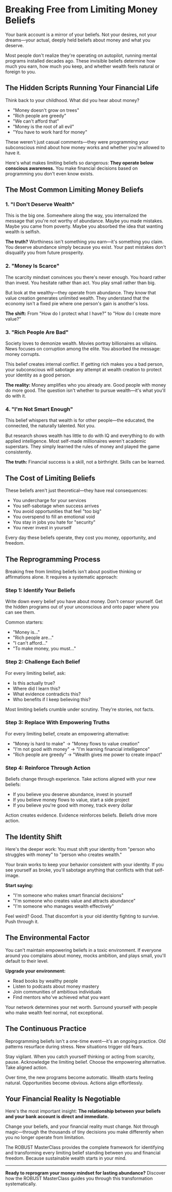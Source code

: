 # Breaking Free from Limiting Money Beliefs

Your bank account is a mirror of your beliefs. Not your desires, not your dreams—your actual, deeply held beliefs about money and what you deserve.

Most people don't realize they're operating on autopilot, running mental programs installed decades ago. These invisible beliefs determine how much you earn, how much you keep, and whether wealth feels natural or foreign to you.

## The Hidden Scripts Running Your Financial Life

Think back to your childhood. What did you hear about money?

- "Money doesn't grow on trees"
- "Rich people are greedy"
- "We can't afford that"
- "Money is the root of all evil"
- "You have to work hard for money"

These weren't just casual comments—they were programming your subconscious mind about how money works and whether you're allowed to have it.

Here's what makes limiting beliefs so dangerous: **They operate below conscious awareness.** You make financial decisions based on programming you don't even know exists.

## The Most Common Limiting Money Beliefs

### 1. "I Don't Deserve Wealth"

This is the big one. Somewhere along the way, you internalized the message that you're not worthy of abundance. Maybe you made mistakes. Maybe you came from poverty. Maybe you absorbed the idea that wanting wealth is selfish.

**The truth?** Worthiness isn't something you earn—it's something you claim. You deserve abundance simply because you exist. Your past mistakes don't disqualify you from future prosperity.

### 2. "Money Is Scarce"

The scarcity mindset convinces you there's never enough. You hoard rather than invest. You hesitate rather than act. You play small rather than big.

But look at the wealthy—they operate from abundance. They know that value creation generates unlimited wealth. They understand that the economy isn't a fixed pie where one person's gain is another's loss.

**The shift:** From "How do I protect what I have?" to "How do I create more value?"

### 3. "Rich People Are Bad"

Society loves to demonize wealth. Movies portray billionaires as villains. News focuses on corruption among the elite. You absorbed the message: money corrupts.

This belief creates internal conflict. If getting rich makes you a bad person, your subconscious will sabotage any attempt at wealth creation to protect your identity as a good person.

**The reality:** Money amplifies who you already are. Good people with money do more good. The question isn't whether to pursue wealth—it's what you'll do with it.

### 4. "I'm Not Smart Enough"

This belief whispers that wealth is for other people—the educated, the connected, the naturally talented. Not you.

But research shows wealth has little to do with IQ and everything to do with applied intelligence. Most self-made millionaires weren't academic superstars. They simply learned the rules of money and played the game consistently.

**The truth:** Financial success is a skill, not a birthright. Skills can be learned.

## The Cost of Limiting Beliefs

These beliefs aren't just theoretical—they have real consequences:

- You undercharge for your services
- You self-sabotage when success arrives
- You avoid opportunities that feel "too big"
- You overspend to fill an emotional void
- You stay in jobs you hate for "security"
- You never invest in yourself

Every day these beliefs operate, they cost you money, opportunity, and freedom.

## The Reprogramming Process

Breaking free from limiting beliefs isn't about positive thinking or affirmations alone. It requires a systematic approach:

### Step 1: Identify Your Beliefs

Write down every belief you have about money. Don't censor yourself. Get the hidden programs out of your unconscious and onto paper where you can see them.

Common starters:
- "Money is..."
- "Rich people are..."
- "I can't afford..."
- "To make money, you must..."

### Step 2: Challenge Each Belief

For every limiting belief, ask:
- Is this actually true?
- Where did I learn this?
- What evidence contradicts this?
- Who benefits if I keep believing this?

Most limiting beliefs crumble under scrutiny. They're stories, not facts.

### Step 3: Replace With Empowering Truths

For every limiting belief, create an empowering alternative:

- "Money is hard to make" → "Money flows to value creation"
- "I'm not good with money" → "I'm learning financial intelligence"
- "Rich people are greedy" → "Wealth gives me power to create impact"

### Step 4: Reinforce Through Action

Beliefs change through experience. Take actions aligned with your new beliefs:

- If you believe you deserve abundance, invest in yourself
- If you believe money flows to value, start a side project
- If you believe you're good with money, track every dollar

Action creates evidence. Evidence reinforces beliefs. Beliefs drive more action.

## The Identity Shift

Here's the deeper work: You must shift your identity from "person who struggles with money" to "person who creates wealth."

Your brain works to keep your behavior consistent with your identity. If you see yourself as broke, you'll sabotage anything that conflicts with that self-image.

**Start saying:**
- "I'm someone who makes smart financial decisions"
- "I'm someone who creates value and attracts abundance"
- "I'm someone who manages wealth effectively"

Feel weird? Good. That discomfort is your old identity fighting to survive. Push through it.

## The Environmental Factor

You can't maintain empowering beliefs in a toxic environment. If everyone around you complains about money, mocks ambition, and plays small, you'll default to their level.

**Upgrade your environment:**
- Read books by wealthy people
- Listen to podcasts about money mastery
- Join communities of ambitious individuals
- Find mentors who've achieved what you want

Your network determines your net worth. Surround yourself with people who make wealth feel normal, not exceptional.

## The Continuous Practice

Reprogramming beliefs isn't a one-time event—it's an ongoing practice. Old patterns resurface during stress. New situations trigger old fears.

Stay vigilant. When you catch yourself thinking or acting from scarcity, pause. Acknowledge the limiting belief. Choose the empowering alternative. Take aligned action.

Over time, the new programs become automatic. Wealth starts feeling natural. Opportunities become obvious. Actions align effortlessly.

## Your Financial Reality Is Negotiable

Here's the most important insight: **The relationship between your beliefs and your bank account is direct and immediate.**

Change your beliefs, and your financial reality must change. Not through magic—through the thousands of tiny decisions you make differently when you no longer operate from limitation.

The ROBUST MasterClass provides the complete framework for identifying and transforming every limiting belief standing between you and financial freedom. Because sustainable wealth starts in your mind.

---

**Ready to reprogram your money mindset for lasting abundance?** Discover how the ROBUST MasterClass guides you through this transformation systematically.
